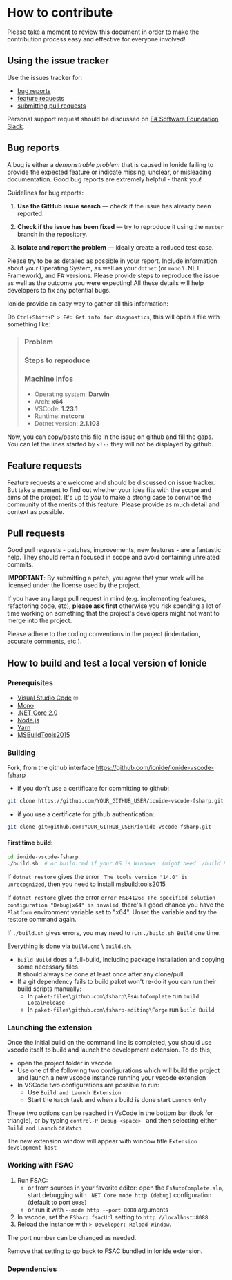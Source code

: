 # How to contribute

Please take a moment to review this document in order to make the contribution process easy and effective for everyone involved!

## Using the issue tracker

Use the issues tracker for:

* [bug reports](#bug-reports)
* [feature requests](#feature-requests)
* [submitting pull requests](#pull-requests)

Personal support request should be discussed on [F# Software Foundation Slack](https://fsharp.org/guides/slack/).

## Bug reports

A bug is either a _demonstrable problem_ that is caused in Ionide failing to provide the expected feature or indicate missing, unclear, or misleading documentation. Good bug reports are extremely helpful - thank you!

Guidelines for bug reports:

1. **Use the GitHub issue search** &mdash; check if the issue has already been reported.

2. **Check if the issue has been fixed** &mdash; try to reproduce it using the `master` branch in the repository.

3. **Isolate and report the problem** &mdash; ideally create a reduced test case.

Please try to be as detailed as possible in your report. Include information about
your Operating System, as well as your `dotnet` (or `mono` \ .NET Framework), and F# versions. Please provide steps to
reproduce the issue as well as the outcome you were expecting! All these details
will help developers to fix any potential bugs.

Ionide provide an easy way to gather all this information:

Do `Ctrl+Shift+P > F#: Get info for diagnostics`, this will open a file with something like:

> <!-- Please copy/paste this file content into a Github issue -->
> ### Problem
>
> <!-- Describe here your problem -->
>
> ### Steps to reproduce
>
> <!-- Add here the step to reproduce you problem. Example: -->
> <!-- 1. Open an F# file -->
> <!-- 2. Ctrl + P > "F# Add Reference" -->
>
> ### Machine infos
>
> * Operating system: **Darwin**
> * Arch: **x64**
> * VSCode: **1.23.1**
> * Runtime: **netcore**
> * Dotnet version: **2.1.103**
> <!-- You can also linked the FSAC log file into your issue -->
> <!-- Use `Ctrl+P > "F#: Get FSAC logs"` commands to get file location -->

Now, you can copy/paste this file in the issue on github and fill the gaps. You can let the lines started by `<!--` they will not be displayed by github.

## Feature requests

Feature requests are welcome and should be discussed on issue tracker. But take a moment to find
out whether your idea fits with the scope and aims of the project. It's up to *you*
to make a strong case to convince the community of the merits of this feature.
Please provide as much detail and context as possible.

## Pull requests

Good pull requests - patches, improvements, new features - are a fantastic
help. They should remain focused in scope and avoid containing unrelated
commits.

**IMPORTANT**: By submitting a patch, you agree that your work will be
licensed under the license used by the project.

If you have any large pull request in mind (e.g. implementing features,
refactoring code, etc), **please ask first** otherwise you risk spending
a lot of time working on something that the project's developers might
not want to merge into the project.

Please adhere to the coding conventions in the project (indentation,
accurate comments, etc.).

## How to build and test a local version of Ionide

### Prerequisites

- [Visual Studio Code][vscode] 🙄
- [Mono][mono]
- [.NET Core 2.0][dotnet]
- [Node.js][nodejs]
- [Yarn][yarn]
- [MSBuildTools2015][msbuildtools2015]

### Building

Fork, from the github interface https://github.com/ionide/ionide-vscode-fsharp
 - if you don't use a certificate for committing to github:
```bash
git clone https://github.com/YOUR_GITHUB_USER/ionide-vscode-fsharp.git
```
 - if you use a certificate for github authentication:
```bash
git clone git@github.com:YOUR_GITHUB_USER/ionide-vscode-fsharp.git
```

#### First time build:
```bash
cd ionide-vscode-fsharp
./build.sh  # or build.cmd if your OS is Windows  (might need ./build Build here)
```

If `dotnet restore` gives the error ` The tools version "14.0" is unrecognized`, then you need to install [msbuildtools2015][msbuildtools2015]

If `dotnet restore` gives the error `error MSB4126: The specified solution configuration "Debug|x64" is invalid`, there's a good chance you have the `Platform` environment variable set to "x64".  Unset the variable and try the restore command again.

If `./build.sh` gives errors, you may need to run `./build.sh Build` one time.


Everything is done via `build.cmd` \ `build.sh`.

- `build Build` does a full-build, including package installation and copying some necessary files.<br/>
  It should always be done at least once after any clone/pull.
- If a git dependency fails to build paket won't re-do it you can run their build scripts manually:
  - In `paket-files\github.com\fsharp\FsAutoComplete` run `build LocalRelease`
  - In `paket-files\github.com\fsharp-editing\Forge` run `build Build`

### Launching the extension

Once the initial build on the command line is completed, you should use vscode itself to build and launch the development extension.   To do this,

- open the project folder in vscode
- Use one of the following two configurations which will build the project and launch a new vscode instance running your vscode extension
- In VSCode two configurations are possible to run:
  - Use `Build and Launch Extension`
  - Start the `Watch` task and when a build is done start `Launch Only`

These two options can be reached in VsCode in the bottom bar (look for triangle), or by typing `control-P Debug <space> ` and then selecting either `Build and Launch` or `Watch`

The new extension window will appear with window title `Extension development host`

### Working with FSAC

1. Run FSAC:
    - or from sources in your favorite editor: open the `FsAutoComplete.sln`, start debugging with  `.NET Core mode http (debug)` configuration (default to port `8088`)
    - or run it with `--mode http --port 8088` arguments
2. In vscode, set the `FSharp.fsacUrl` setting to `http://localhost:8088`
3. Reload the instance with `> Developer: Reload Window`.

The port number can be changed as needed.

Remove that setting to go back to FSAC bundled in Ionide extension.

### Dependencies

[dotnet]: https://www.microsoft.com/net/download/core
[mono]: http://www.mono-project.com/download/
[nodejs]: https://nodejs.org/en/download/
[yarn]: https://yarnpkg.com/en/docs/install
[vscode]: https://code.visualstudio.com/Download
[msbuildtools2015]: https://www.microsoft.com/en-us/download/details.aspx?id=48159&wa=wsignin1.0

